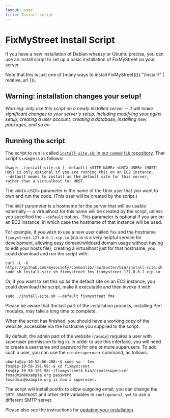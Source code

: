 ```yaml
---
layout: page
title: Install script
---
```


# FixMyStreet Install Script

<p class="lead">
  If you have a new installation of Debian wheezy or Ubuntu precise,
  you can use an install script to set up a basic installation of
  FixMyStreet on your server.
</p>

Note that this is just one of [many ways to install FixMyStreet]({{ "/install/" | relative_url }}).

## Warning: installation changes your setup!

*Warning: only use this script on a newly installed server -- it will
make significant changes to your server's setup, including modifying
your nginx setup, creating a user account, creating a database,
installing new packages, and so on.*

## Running the script

The script to run is called [`install-site.sh`, in our `commonlib` repository](https://github.com/mysociety/commonlib/blob/master/bin/install-site.sh).
That script's usage is as follows:

    Usage: ./install-site.sh [--default] <SITE-NAME> <UNIX-USER> [HOST]
    HOST is only optional if you are running this on an EC2 instance.
    --default means to install as the default site for this server,
    rather than a virtualhost for HOST.

The `<UNIX-USER>` parameter is the name of the Unix user that you want
to own and run the code.  (This user will be created by the script.)

The `HOST` parameter is a hostname for the server that will be usable
externally -- a virtualhost for this name will be created by the
script, unless you specified the `--default` option..  This parameter
is optional if you are on an EC2 instance, in which case the hostname
of that instance will be used.

For example, if you wish to use a new user called `fms` and the
hostname `fixmystreet.127.0.0.1.xip.io` (xip.io is a very helpful service for
development, allowing easy domain/wildcard domain usage without having to edit
your hosts file), creating a virtualhost just for that hostname, you could
download and run the script with:

    curl -L -O https://github.com/mysociety/commonlib/raw/master/bin/install-site.sh
    sudo sh install-site.sh fixmystreet fms fixmystreet.127.0.0.1.xip.io

Or, if you want to set this up as the default site on an EC2 instance,
you could download the script, make it executable and then invoke it
with:

    sudo ./install-site.sh --default fixmystreet fms

Please be aware that the last part of the installation process,
installing Perl modules, may take a long time to complete.

When the script has finished, you should have a working copy of the
website, accessible via the hostname you supplied to the script.

By default, the admin part of the website (`/admin`) requires a user with
superuser permission to log in. In order to use this
interface, you will need to create a username and password for one or
more superusers.  To add such a user, you can use the `createsuperuser`
command, as follows:

    ubuntu@ip-10-58-66-208:~$ sudo su - fms
    fms@ip-10-58-191-98:~$ cd fixmystreet
    fms@ip-10-58-191-98:~/fixmystreet$ bin/createsuperuser fmsadmin@example.org password
    fmsadmin@example.org is now a superuser.

The script will install postfix to allow outgoing email; you can change the
`SMTP_SMARTHOST` and other `SMTP` variables in `conf/general.yml` to use a
different SMTP server.

Please also see the instructions for [updating your installation](/updating/ami/).

